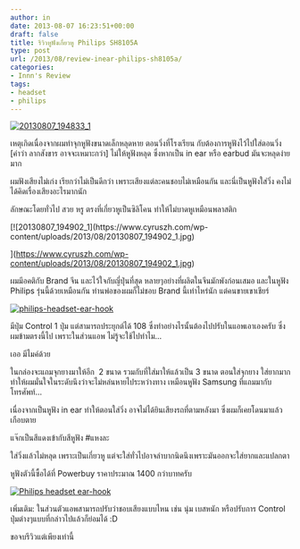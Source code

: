 ```yaml
---
author: in
date: 2013-08-07 16:23:51+00:00
draft: false
title: รีวิวหูฟังเกี่ยวหู Philips SH8105A
type: post
url: /2013/08/review-inear-philips-sh8105a/
categories:
- Innn's Review
tags:
- headset
- philips
---
```


[![20130807_194833_1](https://www.cyruszh.com/wp-content/uploads/2013/08/20130807_194833_1.jpg)
](https://www.cyruszh.com/wp-content/uploads/2013/08/20130807_194833_1.jpg)

เหตุเกิดเนื่องจากผมทำจุกหูฟังขนาดเล็กหลุดหาย ตอนวิ่งที่โรงเรียน กับต้องการหูฟังไว้ไปใส่ตอนวิ่ง [คำว่า ลากสังขาร อาจจะเหมาะกว่า] ไม่ให้หูฟังหลุด ซึ่งหากเป็น in ear หรือ earbud มันจะหลุดง่ายมาก

ผมฟังเสียงไม่เก่ง เรียกว่าไม่เป็นดีกว่า เพราะเสียงแต่ละคนชอบไม่เหมือนกัน และนี่เป็นหูฟังใส่วิ่ง คงไม่ได้คิดเรื่องเสียงอะไรมากนัก

ลักษณะโดยทั่วไป สวย หรู ตรงที่เกี่ยวหูเป็นซิลิโคน ทำให้ไม่บาดหูเหมือนพลาสติก

<!-- more -->[![20130807_194902_1](https://www.cyruszh.com/wp-content/uploads/2013/08/20130807_194902_1.jpg)
](https://www.cyruszh.com/wp-content/uploads/2013/08/20130807_194902_1.jpg)



ผมมีอคติกับ Brand จีน และไว้ใจกับญี่ปุ่นที่สุด หลายๆอย่างที่ผลิตในจีนมักพังก่อนเสมอ และในหูฟัง Philips รุ่นนี้ด้วยเหมือนกัน ท่านพ่อของผมก็ไม่ชอบ Brand นี้เท่าไหร่นัก แต่คนขายเขาเชียร์

[![philips-headset-ear-hook](https://www.cyruszh.com/wp-content/uploads/2013/08/cats.jpg)
](https://www.cyruszh.com/wp-content/uploads/2013/08/cats.jpg)

มีปุ่ม Control 1 ปุ่ม แต่สามารถประยุกต์ได้ 108 ซึ่งทำอย่างไรนั้นต้องไปปรับในแอพเอาเองครับ ซึ่งผมข้ามตรงนี้ไป เพราะในส่วนแอพ ไม่รู้จะใช้ไปทำไม...

เออ มีไมค์ด้วย

ในกล่องจะแถมจุกยางมาให้อีก  2 ขนาด รวมกับที่ใส่มาให้แล้วเป็น 3 ขนาด ตอนใส่จุกยาง ใส่ยากมาก ทำให้ผมมั่นใจในระดับนึงว่าจะไม่หล่นหายไประหว่างทาง เหมือนหูฟัง Samsung ที่แถมมากับโทรศัพท์...

เนื่องจากเป็นหูฟัง in ear ทำให้ตอนใส่วิ่ง อาจไม่ได้ยินเสียงรถที่ตามหลังมา ซึ่งผมก็เคยโดนมาแล้ว เกือบตาย

แจ๊กเป็นสีแดงเข้ากับสีหูฟัง #แหงละ

ใส่วิ่งแล้วไม่หลุด เพราะเป็นเกี่ยวหู แต่จะใส่ทั่วไปอาจลำบากนิดนึงเพราะมันออกจะใส่ยากและแปลกตา

หูฟังตัวนี้ซื้อได้ที่ Powerbuy ราคาประมาณ 1400 กว่าบาทครับ

[![Philips headset ear-hook](https://www.cyruszh.com/wp-content/uploads/2013/08/20130807_195059_1.jpg)
](https://www.cyruszh.com/wp-content/uploads/2013/08/20130807_195059_1.jpg)

เพิ่มเติม: ในส่วนตัวแอพสามารถปรับว่าชอบเสียงแบบไหน เช่น นุ่ม เบสหนัก หรือปรับการ Control ปุ่มต่างๆแบบที่กล่าวไปแล้วก็ย่อมได้ :D

ขอจบรีวิวแต่เพียงเท่านี้
